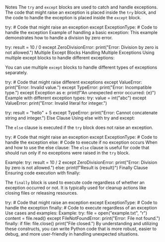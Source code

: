 Notes
The `try` and `except` blocks are used to catch and handle exceptions. The code that might raise an exception is placed inside the `try` block, and the code to handle the exception is placed inside the `except` block.

try:
    # Code that might raise an exception
except ExceptionType:
    # Code to handle the exception
Example of handling a basic exception:
This example demonstrates how to handle a division by zero error.

try:
    result = 10 / 0
except ZeroDivisionError:
    print("Error: Division by zero is not allowed.")
Multiple Except Blocks
Handling Multiple Exceptions
Using multiple except blocks to handle different exceptions:

You can use multiple `except` blocks to handle different types of exceptions separately.

try:
    # Code that might raise different exceptions
except ValueError:
    print("Error: Invalid value.")
except TypeError:
    print("Error: Incompatible type.")
except Exception as e:
    print(f"An unexpected error occurred: {e}")
Example with different exception types:
try:
    value = int("abc")
except ValueError:
    print("Error: Invalid literal for integer.")
   
try:
    result = "hello" + 5
except TypeError:
    print("Error: Cannot concatenate string and integer.")
Else Clause
Using else with try and except:

The `else` clause is executed if the `try` block does not raise an exception.

try:
    # Code that might raise an exception
except ExceptionType:
    # Code to handle the exception
else:
    # Code to execute if no exception occurs
When and how to use the else clause:
The `else` clause is useful for code that should run only if no exceptions were raised in the `try` block.

Example:
try:
    result = 10 / 2
except ZeroDivisionError:
    print("Error: Division by zero is not allowed.")
else:
    print(f"Result is {result}")
 Finally Clause
Ensuring code execution with finally:

The `finally` block is used to execute code regardless of whether an exception occurred or not. It is typically used for cleanup actions like closing files or releasing resources.

try:
    # Code that might raise an exception
except ExceptionType:
    # Code to handle the exception
finally:
    # Code to execute regardless of an exception
Use cases and examples:
Example:
try:
    file = open("example.txt", "r")
    content = file.read()
except FileNotFoundError:
    print("Error: File not found.")
finally:
    if file:
        file.close()
    print("File closed.")
By understanding and utilizing these constructs, you can write Python code that is more robust, easier to debug, and more user-friendly in handling unexpected situations.